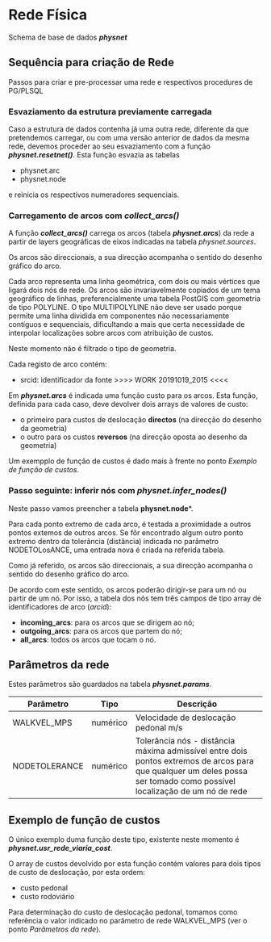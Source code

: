 
# Rede Física

Schema de base de dados ***physnet***

## Sequência para criação de Rede

Passos para criar e pre-processar uma rede e respectivos procedures de PG/PLSQL

### Esvaziamento da estrutura previamente carregada

Caso a estrutura de dados contenha já uma outra rede, diferente da que pretendemos carregar, ou com uma versão anterior de dados da mesma rede, devemos proceder ao seu esvaziamento com a função ***physnet.resetnet()***. Esta função esvazia as tabelas

- physnet.arc
- physnet.node

e reinicia os respectivos numeradores sequenciais.


### Carregamento de arcos com *collect_arcs()*

A função ***collect_arcs()*** carrega os arcos (tabela ***physnet.arcs***) da rede a partir de layers geográficas de eixos indicadas na tabela *physnet.sources*.

Os arcos são direccionais, a sua direcção acompanha o sentido do desenho gráfico do arco.

Cada arco representa uma linha geométrica, com dois ou mais vértices que ligará dois nós de rede. Os arcos são invariavelmente copiados de um tema geográfico de linhas, preferencialmente uma tabela PostGIS com geometria de tipo POLYLINE. O tipo MULTIPOLYLINE não deve ser usado porque permite uma linha dividida em componentes não necessariamente contíguos e sequenciais, dificultando a mais que certa necessidade de interpolar localizações sobre arcos com atribuição de custos.

Neste momento não é filtrado o tipo de geometria.

Cada registo de arco contém:

- srcid: identificador da fonte >>>> WORK 20191019_2015 <<<<

Em ***physnet.arcs*** é indicada uma função custo para os arcos. Esta função, definida para cada caso, deve devolver dois arrays de valores de custo:
- o primeiro para custos de deslocação **directos** (na direcção do desenho da geometria)
- o outro para os custos **reversos** (na direcção oposta ao desenho da geometria)

Um exempplo de função de custos é dado mais à frente no ponto *Exemplo de função de custos*.

### Passo seguinte: inferir nós com *physnet.infer_nodes()*

Neste passo vamos preencher a tabela **physnet.node***.

Para cada ponto extremo de cada arco, é testada a proximidade a outros pontos extemos de outros arcos. Se fôr encontrado algum outro ponto extremo dentro da tolerância (distância) indicada no parâmetro NODETOLosANCE, uma entrada nova é criada na referida tabela.

Como já referido, os arcos são direccionais, a sua direcção acompanha o sentido do desenho gráfico do arco.

De acordo com este sentido, os arcos poderão dirigir-se para um nó ou partir de um nó. Por isso, a tabela dos nós tem três campos de tipo array de identificadores de arco (*arcid*):

- **incoming_arcs**: para os arcos que se dirigem ao nó;
- **outgoing_arcs**: para os arcos que partem do nó;
- **all_arcs**: todos os arcos que tocam o nó.





## Parâmetros da rede

Estes parâmetros são guardados na tabela ***physnet.params***.

| Parâmetro | Tipo | Descrição |
|-----------|------|-------|
|WALKVEL_MPS| numérico | Velocidade de deslocação pedonal m/s |
|NODETOLERANCE | numérico | Tolerância nós - distância máxima admissível entre dois pontos extremos de arcos para que qualquer um deles possa ser tomado como possível localização de um nó de rede |

## Exemplo de função de custos

O único exemplo duma função deste tipo, existente neste momento é ***physnet.usr_rede_viaria_cost***.

O array de custos devolvido por esta função contém valores para dois tipos de custo de deslocação, por esta ordem:
- custo pedonal
- custo rodoviário

Para determinação do custo de deslocação pedonal, tomamos como referência o valor indicado no parâmetro de rede WALKVEL_MPS (ver o ponto *Parâmetros da rede*).
